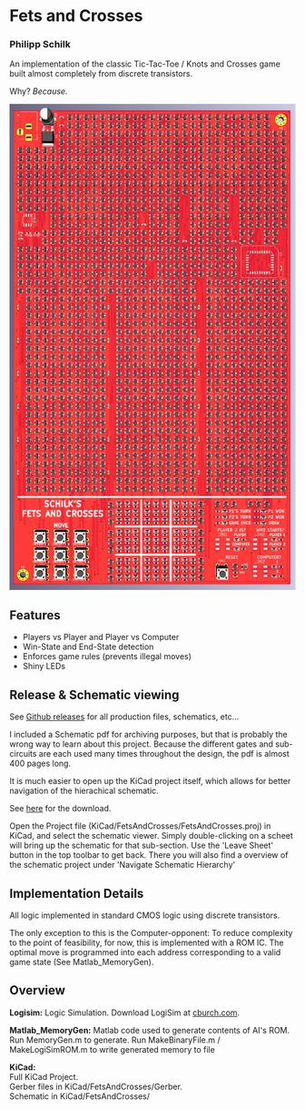 # Fets and Crosses
### Philipp Schilk

An implementation of the classic Tic-Tac-Toe / Knots and Crosses game
built almost completely from discrete transistors.

Why? *Because.*

![PCB Render](Doc/pcb_render.png)

## Features
- Players vs Player and Player vs Computer
- Win-State and End-State detection
- Enforces game rules (prevents illegal moves)
- Shiny LEDs

## Release & Schematic viewing
See [Github releases](https://wwww.github.com/TheSchilk/Fets_and_Crosses/releases/) for all production files, schematics, etc...

I included a Schematic pdf for archiving purposes, but that is probably the wrong way to learn about
this project. Because the different gates and sub-circuits are each used many times throughout the 
design, the pdf is almost 400 pages long.

It is much  easier to open up the KiCad project itself, which allows for better navigation
of the hierachical schematic.

See [here](https://kicad-pcb.org/download/) for the download.

Open the Project file (KiCad/FetsAndCrosses/FetsAndCrosses.proj) in KiCad, and select the schematic viewer.
Simply double-clicking on a scheet will bring up the schematic for that sub-section.
Use the 'Leave Sheet' button in the top toolbar to get back. 
There you will also find a overview of the schematic project under 'Navigate Schematic Hierarchy'


## Implementation Details

All logic implemented in standard CMOS logic using discrete transistors.

The only exception to this is the Computer-opponent: To reduce complexity to the point of feasibility,
for now, this is implemented with a ROM IC. The optimal move is programmed into each
address corresponding to a valid game state (See Matlab_MemoryGen).

## Overview

**Logisim:**
	Logic Simulation.
	Download LogiSim at [cburch.com](http://www.cburch.com/logisim/).
	
**Matlab_MemoryGen:**
	Matlab code used to generate contents of AI's ROM. 
	Run MemoryGen.m to generate. Run MakeBinaryFile.m / MakeLogiSimROM.m to write generated memory to file

**KiCad:**  
    Full KiCad Project.  
    Gerber files in KiCad/FetsAndCrosses/Gerber.  
    Schematic in KiCad/FetsAndCrosses/
